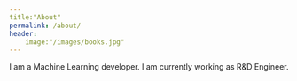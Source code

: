 ```yaml
---
title:"About"
permalink: /about/
header:
    image:"/images/books.jpg"
---
```


I am a Machine Learning developer. I am currently working as R&D Engineer.